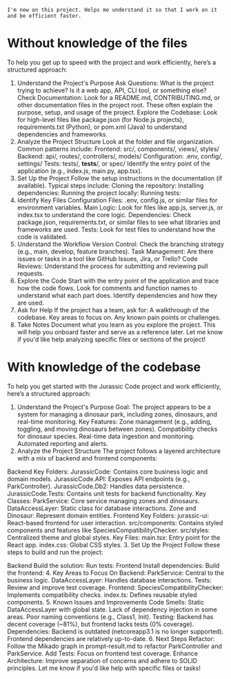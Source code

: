 
```human
I'm new on this project. Helps me understand it so that I work on it and be efficient faster.
```


# Without knowledge of the files

To help you get up to speed with the project and work efficiently, here’s a structured approach:

1. Understand the Project's Purpose
Ask Questions: What is the project trying to achieve? Is it a web app, API, CLI tool, or something else?
Check Documentation: Look for a README.md, CONTRIBUTING.md, or other documentation files in the project root. These often explain the purpose, setup, and usage of the project.
Explore the Codebase: Look for high-level files like package.json (for Node.js projects), requirements.txt (Python), or pom.xml (Java) to understand dependencies and frameworks.
2. Analyze the Project Structure
Look at the folder and file organization. Common patterns include:
Frontend: src/, components/, views/, styles/
Backend: api/, routes/, controllers/, models/
Configuration: .env, config/, settings/
Tests: tests/, __tests__/, or spec/
Identify the entry point of the application (e.g., index.js, main.py, app.tsx).
3. Set Up the Project
Follow the setup instructions in the documentation (if available). Typical steps include:
Cloning the repository:
Installing dependencies:
Running the project locally:
Running tests:
4. Identify Key Files
Configuration Files: .env, config.js, or similar files for environment variables.
Main Logic: Look for files like app.js, server.js, or index.tsx to understand the core logic.
Dependencies: Check package.json, requirements.txt, or similar files to see what libraries and frameworks are used.
Tests: Look for test files to understand how the code is validated.
5. Understand the Workflow
Version Control: Check the branching strategy (e.g., main, develop, feature branches).
Task Management: Are there issues or tasks in a tool like GitHub Issues, Jira, or Trello?
Code Reviews: Understand the process for submitting and reviewing pull requests.
6. Explore the Code
Start with the entry point of the application and trace how the code flows.
Look for comments and function names to understand what each part does.
Identify dependencies and how they are used.
7. Ask for Help
If the project has a team, ask for:
A walkthrough of the codebase.
Key areas to focus on.
Any known pain points or challenges.
8. Take Notes
Document what you learn as you explore the project. This will help you onboard faster and serve as a reference later.
Let me know if you'd like help analyzing specific files or sections of the project!

# With knowledge of the codebase

To help you get started with the Jurassic Code project and work efficiently, here’s a structured approach:

1. Understand the Project's Purpose
Goal: The project appears to be a system for managing a dinosaur park, including zones, dinosaurs, and real-time monitoring.
Key Features:
Zone management (e.g., adding, toggling, and moving dinosaurs between zones).
Compatibility checks for dinosaur species.
Real-time data ingestion and monitoring.
Automated reporting and alerts.
2. Analyze the Project Structure
The project follows a layered architecture with a mix of backend and frontend components:

Backend
Key Folders:
JurassicCode: Contains core business logic and domain models.
JurassicCode.API: Exposes API endpoints (e.g., ParkController).
JurassicCode.Db2: Handles data persistence.
JurassicCode.Tests: Contains unit tests for backend functionality.
Key Classes:
ParkService: Core service managing zones and dinosaurs.
DataAccessLayer: Static class for database interactions.
Zone and Dinosaur: Represent domain entities.
Frontend
Key Folders:
jurassic-ui: React-based frontend for user interaction.
src/components: Contains styled components and features like SpeciesCompatibilityChecker.
src/styles: Centralized theme and global styles.
Key Files:
main.tsx: Entry point for the React app.
index.css: Global CSS styles.
3. Set Up the Project
Follow these steps to build and run the project:

Backend
Build the solution:
Run tests:
Frontend
Install dependencies:
Build the frontend:
4. Key Areas to Focus On
Backend:
ParkService: Central to the business logic.
DataAccessLayer: Handles database interactions.
Tests: Review and improve test coverage.
Frontend:
SpeciesCompatibilityChecker: Implements compatibility checks.
index.ts: Defines reusable styled components.
5. Known Issues and Improvements
Code Smells:
Static DataAccessLayer with global state.
Lack of dependency injection in some areas.
Poor naming conventions (e.g., Class1, Init).
Testing:
Backend has decent coverage (~81%), but frontend lacks tests (0% coverage).
Dependencies:
Backend is outdated (netcoreapp3.1 is no longer supported).
Frontend dependencies are relatively up-to-date.
6. Next Steps
Refactor:
Follow the Mikado graph in prompt-result.md to refactor ParkController and ParkService.
Add Tests:
Focus on frontend test coverage.
Enhance Architecture:
Improve separation of concerns and adhere to SOLID principles.
Let me know if you'd like help with specific files or tasks!
